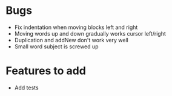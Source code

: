 # Bugs

-   Fix indentation when moving blocks left and right
-   Moving words up and down gradually works cursor left/right
-   Duplication and addNew don't work very well
-   Small word subject is screwed up

# Features to add

-   Add tests
